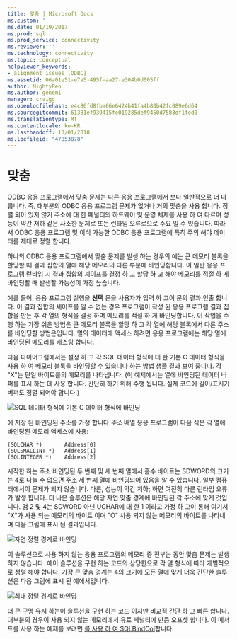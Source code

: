 ```yaml
---
title: 맞춤 | Microsoft Docs
ms.custom: ''
ms.date: 01/19/2017
ms.prod: sql
ms.prod_service: connectivity
ms.reviewer: ''
ms.technology: connectivity
ms.topic: conceptual
helpviewer_keywords:
- alignment issues [ODBC]
ms.assetid: 06a01e51-e7a5-495f-aa27-e304b0d005ff
author: MightyPen
ms.author: genemi
manager: craigg
ms.openlocfilehash: e4c86fd8fba66e6424b41fa4b80b42fc089e6d64
ms.sourcegitcommit: 61381ef939415fe019285def9450d7583df1fed0
ms.translationtype: MT
ms.contentlocale: ko-KR
ms.lasthandoff: 10/01/2018
ms.locfileid: "47853878"
---
```

# <a name="alignment"></a>맞춤
ODBC 응용 프로그램에서 맞춤 문제는 다른 응용 프로그램에서 보다 일반적으로 더 다릅니다. 즉, 대부분의 ODBC 응용 프로그램 문제가 없거나 거의 맞춤을 사용 합니다. 정렬 되어 있지 않기 주소에 대 한 페널티의 하드웨어 및 운영 체제를 사용 하 여 다르며 성능이 약간 저하 같은 사소한 문제로 또는 런타임 오류로으로 주요 일 수 있습니다. 따라서 ODBC 응용 프로그램 및 이식 가능한 ODBC 응용 프로그램에 특히 주의 해야 데이터를 제대로 정렬 합니다.  
  
 하나의 ODBC 응용 프로그램에서 맞춤 문제를 발생 하는 경우의 예는 큰 메모리 블록을 할당할 때 결과 집합의 열에 해당 메모리의 다른 부분에 바인딩합니다. 이 일반 응용 프로그램 런타임 시 결과 집합의 셰이프를 결정 하 고 할당 하 고 해야 메모리를 적절 하 게 바인딩할 때 발생할 가능성이 가장 높습니다.  
  
 예를 들어, 응용 프로그램 실행을 **선택** 문을 사용자가 입력 하 고이 문의 결과 인출 합니다. 이 결과 집합의 셰이프를 알 수 없는 경우 프로그램이 작성 된 응용 프로그램 결과 집합을 만든 후 각 열의 형식을 결정 하며 메모리를 적절 하 게 바인딩합니다. 이 작업을 수행 하는 가장 쉬운 방법은 큰 메모리 블록을 할당 하 고 각 열에 해당 블록에서 다른 주소를 바인딩할 방법은입니다. 열의 데이터에 액세스 하려면 응용 프로그램에는 해당 열에 바인딩된 메모리를 캐스팅 합니다.  
  
 다음 다이어그램에서는 설정 하 고 각 SQL 데이터 형식에 대 한 기본 C 데이터 형식을 사용 하 여 메모리 블록을 바인딩할 수 있습니다 하는 방법 샘플 결과 보여 줍니다. 각 "X"는 단일 바이트를의 메모리를 나타냅니다. (이 예제에서는 열에 바인딩된 데이터 버퍼를 표시 하는 데 사용 합니다. 간단히 하기 위해 수행 됩니다. 실제 코드에 길이/표시기 버퍼도 정렬 되어야 합니다.)  
  
 ![SQL 데이터 형식에 기본 C 데이터 형식에 바인딩](../../../odbc/reference/develop-app/media/pr24.gif "pr24")  
  
 에 저장 된 바인딩된 주소를 가정 합니다 *주소* 배열 응용 프로그램이 다음 식은 각 열에 바인딩된 메모리 액세스에 사용:  
  
```  
(SQLCHAR *)       Address[0]  
(SQLSMALLINT *)   Address[1]  
(SQLINTEGER *)    Address[2]  
```  
  
 시작한 하는 주소 바인딩된 두 번째 및 세 번째 열에서 홀수 바이트는 SDWORD의 크기는 4로 나눌 수 없으면 주소 세 번째 열에 바인딩되어 있음을 알 수 있습니다. 일부 컴퓨터에서이 문제가 되지 않습니다. 다른, 성능이 약간 저하; 하면 여전히 다른 런타임 오류가 발생 합니다. 더 나은 솔루션은 해당 자연 맞춤 경계에 바인딩된 각 주소에 맞게 것입니다. 검 2 및 4는 SDWORD 아닌 UCHAR에 대 한 1 이라고 가정 하 고이 통해 여기서 "X"가 사용 되는 메모리의 바이트 이며 "O" 사용 되지 않는 메모리의 바이트를 나타내며 다음 그림에 표시 된 결과입니다.  
  
 ![자연 정렬 경계로 바인딩](../../../odbc/reference/develop-app/media/pr25.gif "pr25")  
  
 이 솔루션으로 사용 하지 않는 응용 프로그램의 메모리 중 전부는 동안 맞춤 문제는 발생 하지 않습니다. 에이 솔루션을 구현 하는 코드의 상당한으로 각 열 형식에 따라 개별적으로 정렬 해야 합니다. 가장 큰 맞춤 경계는 4의 크기에 모든 열에 맞게 더욱 간단한 솔루션은 다음 그림에 표시 된 예에서입니다.  
  
 ![최대 정렬 경계로 바인딩](../../../odbc/reference/develop-app/media/pr26.gif "pr26")  
  
 더 큰 구멍 유지 하는이 솔루션을 구현 하는 코드 이지만 비교적 간단 하 고 빠른 합니다. 대부분의 경우이 사용 되지 않는 메모리에서 유료 페널티에 만큼 오프셋 합니다. 이 메서드를 사용 하는 예제를 보려면 [를 사용 하 여 SQLBindCol](../../../odbc/reference/develop-app/using-sqlbindcol.md)합니다.
